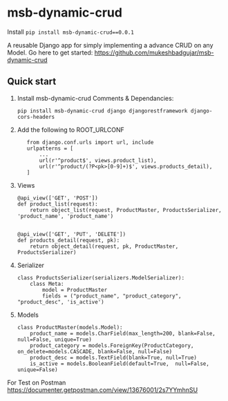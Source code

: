 
msb-dynamic-crud
=====
Install
```pip install msb-dynamic-crud==0.0.1```

A reusable Django app for simply implementing a advance CRUD on any Model. Go here to get started: https://github.com/mukeshbadgujar/msb-dynamic-crud


Quick start
-----------
1. Install msb-dynamic-crud Comments & Dependancies:

    ```
    pip install msb-dynamic-crud django djangorestframework django-cors-headers
    ```


4. Add the following to ROOT_URLCONF
    ```
       from django.conf.urls import url, include
       urlpatterns = [
           ...
           url(r'^product$', views.product_list),
           url(r'^product/(?P<pk>[0-9]+)$', views.products_detail),
       ]
   ```
5. Views
   ```
   @api_view(['GET', 'POST']) 
   def product_list(request):
       return object_list(request, ProductMaster, ProductsSerializer, 'product_name', 'product_name')
   
   
   @api_view(['GET', 'PUT', 'DELETE'])
   def products_detail(request, pk):
       return object_detail(request, pk, ProductMaster, ProductsSerializer)

   ```
   
6. Serializer

   ```
   class ProductsSerializer(serializers.ModelSerializer):
       class Meta:
           model = ProductMaster
           fields = ("product_name", "product_category", "product_desc", 'is_active')
   ```

7. Models

   ```
   class ProductMaster(models.Model):
       product_name = models.CharField(max_length=200, blank=False, null=False, unique=True)
       product_category = models.ForeignKey(ProductCategory, on_delete=models.CASCADE, blank=False, null=False)
       product_desc = models.TextField(blank=True, null=True)
       is_active = models.BooleanField(default=True,  null=False, unique=False)
   ```
   
For Test on Postman 
https://documenter.getpostman.com/view/13676001/2s7YYmhnSU